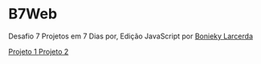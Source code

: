 # B7Web

Desafio 7 Projetos em 7 Dias por, Edição JavaScript por <a href="https://github.com/bonieky"> Bonieky Larcerda </a>

<a href="https://www.b7web.com.br/d7/?d=1"> Projeto 1 </a>
<a href="https://www.b7web.com.br/d7/?d=2"> Projeto 2 </a>
